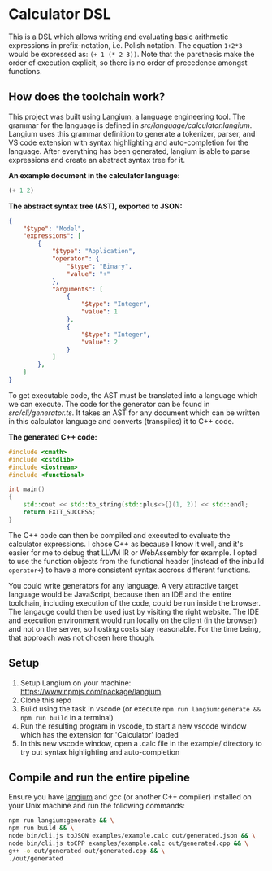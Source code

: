# Calculator DSL

This is a DSL which allows writing and evaluating basic arithmetic expressions in prefix-notation, i.e. Polish notation.
The equation `1+2*3` would be expressed as: `(+ 1 (* 2 3))`.
Note that the parethesis make the order of execution explicit, so there is no order of precedence amongst functions.

## How does the toolchain work?

This project was built using [Langium](https://langium.org/), a language engineering tool.
The grammar for the language is defined in _src/language/calculator.langium_.
Langium uses this grammar definition to generate a tokenizer, parser, and VS code extension with syntax highlighting and auto-completion for the language.
After everything has been generated, langium is able to parse expressions and create an abstract syntax tree for it.

**An example document in the calculator language:**
```lisp
(+ 1 2)
```

**The abstract syntax tree (AST), exported to JSON:**

```json
{
    "$type": "Model",
    "expressions": [
        {
            "$type": "Application",
            "operator": {
                "$type": "Binary",
                "value": "+"
            },
            "arguments": [
                {
                    "$type": "Integer",
                    "value": 1
                },
                {
                    "$type": "Integer",
                    "value": 2
                }
            ]
        },
    ]
}
```

To get executable code, the AST must be translated into a language which we can execute.
The code for the generator can be found in _src/cli/generator.ts_.
It takes an AST for any document which can be written in this calculator language and converts (transpiles) it to C++ code.

**The generated C++ code:**

```c++
#include <cmath>
#include <cstdlib>
#include <iostream>
#include <functional>

int main()
{
    std::cout << std::to_string(std::plus<>{}(1, 2)) << std::endl;
    return EXIT_SUCCESS;
}
```

The C++ code can then be compiled and executed to evaluate the calculator expressions.
I chose C++ as because I know it well, and it's easier for me to debug that LLVM IR or WebAssembly for example.
I opted to use the function objects from the functional header (instead of the inbuild `operator+`) to have a more consistent syntax accross different functions.

You could write generators for any language.
A very attractive target language would be JavaScript, because then an IDE and the entire toolchain, including execution of the code, could be run inside the browser.
The langauge could then be used just by visiting the right website.
The IDE and execution environment would run locally on the client (in the browser) and not on the server, so hosting costs stay reasonable.
For the time being, that approach was not chosen here though.

## Setup

1. Setup Langium on your machine: https://www.npmjs.com/package/langium
2. Clone this repo
3. Build using the task in vscode (or execute `npm run langium:generate && npm run build` in a terminal)
4. Run the resulting program in vscode, to start a new vscode window which has the extension for 'Calculator' loaded
5. In this new vscode window, open a .calc file in the example/ directory to try out syntax highlighting and auto-completion

## Compile and run the entire pipeline

Ensure you have [langium](https://www.npmjs.com/package/langium) and gcc (or another C++ compiler) installed on your Unix machine and run the following commands:

```bash
npm run langium:generate && \
npm run build && \
node bin/cli.js toJSON examples/example.calc out/generated.json && \
node bin/cli.js toCPP examples/example.calc out/generated.cpp && \
g++ -o out/generated out/generated.cpp && \
./out/generated
```
